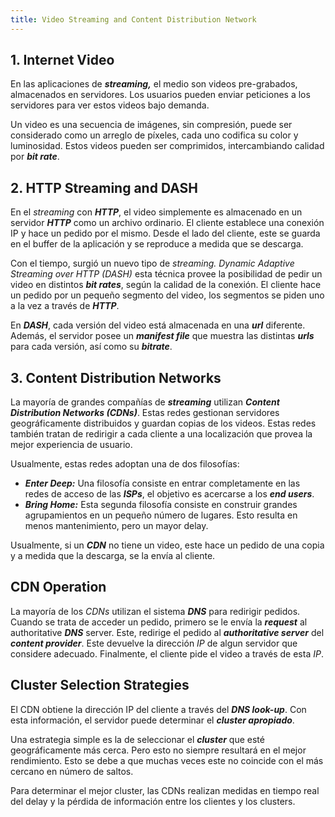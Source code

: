 ```yaml
---
title: Video Streaming and Content Distribution Network
---
```


## 1. Internet Video

En las aplicaciones de ***streaming,*** el medio son videos pre-grabados, almacenados en servidores. Los usuarios pueden enviar peticiones a los servidores para ver estos videos bajo demanda.

Un video es una secuencia de imágenes, sin compresión, puede ser considerado como un arreglo de píxeles, cada uno codifica su color y luminosidad. Estos videos pueden ser comprimidos, intercambiando calidad por ***bit rate***.

## 2. HTTP Streaming and DASH

En el *streaming* con ***HTTP***, el video simplemente es almacenado en un servidor ***HTTP*** como un archivo ordinario. El cliente establece una conexión IP y hace un pedido por el mismo. Desde el lado del cliente, este se guarda en el buffer de la aplicación y se reproduce a medida que se descarga.

Con el tiempo, surgió un nuevo tipo de *streaming. Dynamic Adaptive Streaming over HTTP (DASH)* esta técnica provee la posibilidad de pedir un video en distintos ***bit rates***, según la calidad de la conexión. El cliente hace un pedido por un pequeño segmento del video, los segmentos se piden uno a la vez a través de ***HTTP***.

En ***DASH***, cada versión del video está almacenada en una ***url*** diferente. Además, el servidor posee un ***manifest file*** que muestra las distintas ***urls*** para cada versión, así como su ***bitrate***.

## 3. Content Distribution Networks

La mayoría de grandes compañías de ***streaming*** utilizan ***Content Distribution Networks (CDNs)***. Estas redes gestionan servidores geográficamente distribuidos y guardan copias de los videos. Estas redes también tratan de redirigir a cada cliente a una localización que provea la mejor experiencia de usuario.

Usualmente, estas redes adoptan una de dos filosofías:

- ***Enter Deep:*** Una filosofía consiste en entrar completamente en las redes de acceso de las ***ISPs***, el objetivo es acercarse a los ***end users***.
- ***Bring Home:*** Esta segunda filosofía consiste en construir grandes agrupamientos en un pequeño número de lugares. Esto resulta en menos mantenimiento, pero un mayor delay.

Usualmente, si un ***CDN*** no tiene un video, este hace un pedido de una copia y a medida que la descarga, se la envía al cliente.

## CDN Operation

La mayoría de los *CDNs* utilizan el sistema ***DNS*** para redirigir pedidos. Cuando se trata de acceder un pedido, primero se le envía la ***request*** al authoritative ***DNS*** server. Este, redirige el pedido al ***authoritative server*** del ***content provider***. Este devuelve la dirección *IP* de algun servidor que considere adecuado. Finalmente, el cliente pide el video a través de esta *IP*.

## Cluster Selection Strategies

El CDN obtiene la dirección IP del cliente a través del ***DNS look-up***. Con esta información, el servidor puede determinar el ***cluster apropiado***.

Una estrategia simple es la de seleccionar el ***cluster*** que esté geográficamente más cerca. Pero esto no siempre resultará en el mejor rendimiento. Esto se debe a que muchas veces este no coincide con el más cercano en número de saltos.

Para determinar el mejor cluster, las CDNs realizan medidas en tiempo real del delay y la pérdida de información entre los clientes y los clusters.
